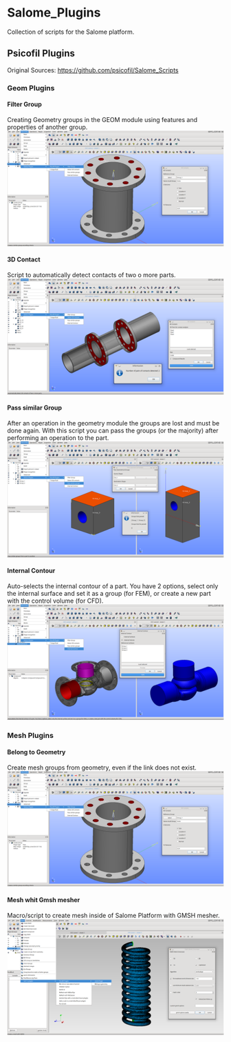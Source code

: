 # Salome_Plugins

Collection of scripts for the Salome platform.

## Psicofil Plugins 

Original Sources: https://github.com/psicofil/Salome_Scripts

### Geom Plugins

#### Filter Group

Creating Geometry groups in the GEOM module using features and properties of another group.
![ScreenShot](Previews/geom_filter_group.png)

#### 3D Contact

Script to automatically detect contacts of two o more parts.
![ScreenShot](Previews/geom_contact_3d.png)

#### Pass similar Group

After an operation in the geometry module the groups are lost and must be done again. 
With this script you can pass the groups (or the majority) after performing an operation to the part.
![ScreenShot](Previews/geom_pass_group.png)

#### Internal Contour

Auto-selects the internal contour of a part. You have 2 options, select only the internal surface and set it as a group (for FEM), or create a new part with the control volume (for CFD).
![ScreenShot](Previews/geom_internal_contour.png)

### Mesh Plugins

#### Belong to Geometry

Create mesh groups from geometry, even if the link does not exist.
![ScreenShot](Previews/geom_filter_group.png)

#### Mesh whit Gmsh mesher

Macro/script to create mesh inside of Salome Platform with GMSH mesher.
![ScreenShot](Previews/smesh_gmsh_mesh.png)
